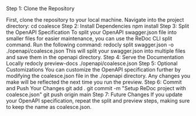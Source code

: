 Step 1: Clone the Repository

First, clone the repository to your local machine.
Navigate into the project directory: cd coalesce
Step 2: Install Dependencies
npm install
Step 3: Split the OpenAPI Specification
To split your OpenAPI swagger.json file into smaller files for easier maintenance, you can use the ReDoc CLI split command.
Run the following command:
redocly split swagger.json -o ./openapi/coalesce.json
This will split your swagger.json into multiple files and save them in the openapi directory.
Step 4: Serve the Documentation Locally
redocly preview-docs ./openapi/coalesce.json
Step 5: Optional Customizations
You can customize the OpenAPI specification further by modifying the coalesce.json file in the ./openapi directory. Any changes you make will be reflected the next time you run the preview.
Step 6: Commit and Push Your Changes
git add .
git commit -m "Setup ReDoc project with coalesce.json"
git push origin main
Step 7: Future Changes
If you update your OpenAPI specification, repeat the split and preview steps, making sure to keep the name as coalesce.json.



